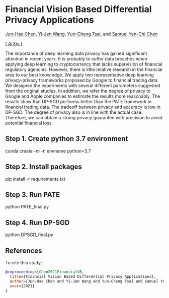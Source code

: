 # Financial Vision Based Differential Privacy Applications

[Jun-Hao Chen](o1r2g3a4n5i6z7e8@gmail.com), [Yi-Jen Wang](yiren513@gmail.com), [Yun-Cheng Tsai](pecu610@gmail.com), and [Samuel Yen-Chi Chen](ycchen1989@gmail.com)
    
[[ ArXiv ]](https://arxiv.org/abs/2112.14075?fbclid=IwAR0sNsMn8umjyEkm2GVfK79ww-klERPr_UOM6wac0FRWlk0BMdXBx0pCnqM)

The importance of deep learning data privacy has gained significant attention in recent years. It is probably to suffer data breaches when applying deep learning to cryptocurrency that lacks supervision of financial regulatory agencies. However, there is little relative research in the financial area to our best knowledge. We apply two representative deep learning privacy-privacy frameworks proposed by Google to financial trading data. We designed the experiments with several different parameters suggested from the original studies. In addition, we refer the degree of privacy to Google and Apple companies to estimate the results more reasonably. The results show that DP-SGD performs better than the PATE framework in financial trading data. The tradeoff between privacy and accuracy is low in DP-SGD. The degree of privacy also is in line with the actual case. Therefore, we can obtain a strong privacy guarantee with precision to avoid potential financial loss.

## Step 1. Create python 3.7 environment
conda create -m -n envname python=3.7
## Step 2. Install packages
pip install -r requirements.txt
## Step 3. Run PATE
python PATE_final.py
## Step 4. Run DP-SGD
python DPSGD_final.py

## References

To cite this study:
```BibTeX
@inproceedings{Chen2021FinancialVB,
  title={Financial Vision Based Differential Privacy Applications},
  author={Jun-Hao Chen and Yi-Jen Wang and Yun-Cheng Tsai and Samuel Yen-Chi Chen},
  year={2021}
}
```
